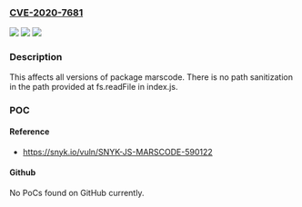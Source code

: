 ### [CVE-2020-7681](https://cve.mitre.org/cgi-bin/cvename.cgi?name=CVE-2020-7681)
![](https://img.shields.io/static/v1?label=Product&message=marscode&color=blue)
![](https://img.shields.io/static/v1?label=Version&message=%3E%3D%200%20&color=brighgreen)
![](https://img.shields.io/static/v1?label=Vulnerability&message=Directory%20Traversal&color=brighgreen)

### Description

This affects all versions of package marscode. There is no path sanitization in the path provided at fs.readFile in index.js.

### POC

#### Reference
- https://snyk.io/vuln/SNYK-JS-MARSCODE-590122

#### Github
No PoCs found on GitHub currently.


